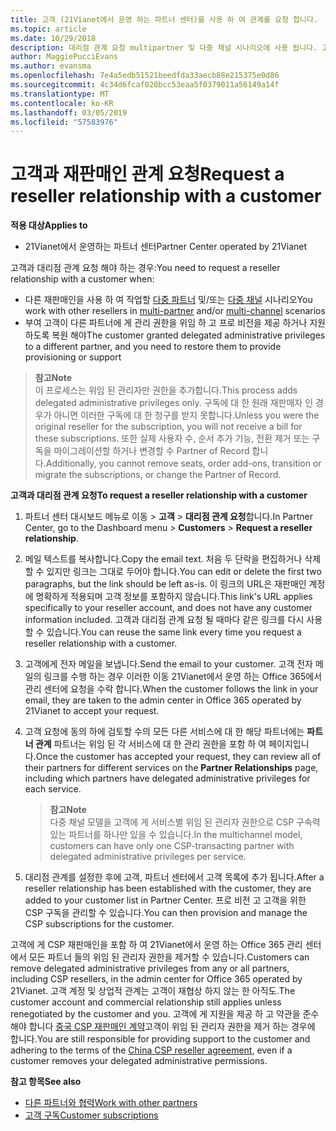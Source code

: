 ```yaml
---
title: 고객 (21Vianet에서 운영 하는 파트너 센터)를 사용 하 여 관계를 요청 합니다.
ms.topic: article
ms.date: 10/29/2018
description: 대리점 관계 요청 multipartner 및 다중 채널 시나리오에 사용 됩니다. 고객이 위임된 관리자 권한을 제거하여 프로비전 또는 지원을 제공하기 위해 복원해야 할 경우에도 유용합니다
author: MaggiePucciEvans
ms.author: evansma
ms.openlocfilehash: 7e4a5edb51521beedfda33aecb88e215375e0d86
ms.sourcegitcommit: 4c34d6fcaf020bcc53eaa5f0379011a56149a14f
ms.translationtype: MT
ms.contentlocale: ko-KR
ms.lasthandoff: 03/05/2019
ms.locfileid: "57583976"
---
```

# <a name="request-a-reseller-relationship-with-a-customer"></a><span data-ttu-id="9cbaa-104">고객과 재판매인 관계 요청</span><span class="sxs-lookup"><span data-stu-id="9cbaa-104">Request a reseller relationship with a customer</span></span>

<span data-ttu-id="9cbaa-105">**적용 대상**</span><span class="sxs-lookup"><span data-stu-id="9cbaa-105">**Applies to**</span></span>

-   <span data-ttu-id="9cbaa-106">21Vianet에서 운영하는 파트너 센터</span><span class="sxs-lookup"><span data-stu-id="9cbaa-106">Partner Center operated by 21Vianet</span></span>

<span data-ttu-id="9cbaa-107">고객과 대리점 관계 요청 해야 하는 경우:</span><span class="sxs-lookup"><span data-stu-id="9cbaa-107">You need to request a reseller relationship with a customer when:</span></span>

-   <span data-ttu-id="9cbaa-108">다른 재판매인을 사용 하 여 작업할 [다중 파트너](multipartner.md) 및/또는 [다중 채널](multichannel.md) 시나리오</span><span class="sxs-lookup"><span data-stu-id="9cbaa-108">You work with other resellers in [multi-partner](multipartner.md) and/or [multi-channel](multichannel.md) scenarios</span></span>
-   <span data-ttu-id="9cbaa-109">부여 고객이 다른 파트너에 게 관리 권한을 위임 하 고 프로 비전을 제공 하거나 지원 하도록 복원 해야</span><span class="sxs-lookup"><span data-stu-id="9cbaa-109">The customer granted delegated administrative privileges to a different partner, and you need to restore them to provide provisioning or support</span></span>

><span data-ttu-id="9cbaa-110">**참고**</span><span class="sxs-lookup"><span data-stu-id="9cbaa-110">**Note**</span></span><br> <span data-ttu-id="9cbaa-111">이 프로세스는 위임 된 관리자만 권한을 추가합니다.</span><span class="sxs-lookup"><span data-stu-id="9cbaa-111">This process adds delegated administrative privileges only.</span></span> <span data-ttu-id="9cbaa-112">구독에 대 한 원래 재판매자 인 경우가 아니면 이러한 구독에 대 한 청구를 받지 못합니다.</span><span class="sxs-lookup"><span data-stu-id="9cbaa-112">Unless you were the original reseller for the subscription, you will not receive a bill for these subscriptions.</span></span> <span data-ttu-id="9cbaa-113">또한 실제 사용자 수, 순서 추가 기능, 전환 제거 또는 구독을 마이그레이션할 하거나 변경할 수 Partner of Record 합니다.</span><span class="sxs-lookup"><span data-stu-id="9cbaa-113">Additionally, you cannot remove seats, order add-ons, transition or migrate the subscriptions, or change the Partner of Record.</span></span>

<a href="" id="requestarelationship"></a>
<span data-ttu-id="9cbaa-114">**고객과 대리점 관계 요청**</span><span class="sxs-lookup"><span data-stu-id="9cbaa-114">**To request a reseller relationship with a customer**</span></span>

1.  <span data-ttu-id="9cbaa-115">파트너 센터 대시보드 메뉴로 이동 &gt; **고객** &gt; **대리점 관계 요청**합니다.</span><span class="sxs-lookup"><span data-stu-id="9cbaa-115">In Partner Center, go to the Dashboard menu &gt; **Customers** &gt; **Request a reseller relationship**.</span></span>
2.  <span data-ttu-id="9cbaa-116">메일 텍스트를 복사합니다.</span><span class="sxs-lookup"><span data-stu-id="9cbaa-116">Copy the email text.</span></span> <span data-ttu-id="9cbaa-117">처음 두 단락을 편집하거나 삭제할 수 있지만 링크는 그대로 두어야 합니다.</span><span class="sxs-lookup"><span data-stu-id="9cbaa-117">You can edit or delete the first two paragraphs, but the link should be left as-is.</span></span> <span data-ttu-id="9cbaa-118">이 링크의 URL은 재판매인 계정에 명확하게 적용되며 고객 정보를 포함하지 않습니다.</span><span class="sxs-lookup"><span data-stu-id="9cbaa-118">This link's URL applies specifically to your reseller account, and does not have any customer information included.</span></span> <span data-ttu-id="9cbaa-119">고객과 대리점 관계 요청 될 때마다 같은 링크를 다시 사용할 수 있습니다.</span><span class="sxs-lookup"><span data-stu-id="9cbaa-119">You can reuse the same link every time you request a reseller relationship with a customer.</span></span>
3.  <span data-ttu-id="9cbaa-120">고객에게 전자 메일을 보냅니다.</span><span class="sxs-lookup"><span data-stu-id="9cbaa-120">Send the email to your customer.</span></span> <span data-ttu-id="9cbaa-121">고객 전자 메일의 링크를 수행 하는 경우 이러한 이동 21Vianet에서 운영 하는 Office 365에서 관리 센터에 요청을 수락 합니다.</span><span class="sxs-lookup"><span data-stu-id="9cbaa-121">When the customer follows the link in your email, they are taken to the admin center in Office 365 operated by 21Vianet to accept your request.</span></span>
4.  <span data-ttu-id="9cbaa-122">고객 요청에 동의 하에 검토할 수의 모든 다른 서비스에 대 한 해당 파트너에는 **파트너 관계** 파트너는 위임 된 각 서비스에 대 한 관리 권한을 포함 하 여 페이지입니다.</span><span class="sxs-lookup"><span data-stu-id="9cbaa-122">Once the customer has accepted your request, they can review all of their partners for different services on the **Partner Relationships** page, including which partners have delegated administrative privileges for each service.</span></span>

    ><span data-ttu-id="9cbaa-123">**참고**</span><span class="sxs-lookup"><span data-stu-id="9cbaa-123">**Note**</span></span><br> <span data-ttu-id="9cbaa-124">다중 채널 모델을 고객에 게 서비스별 위임 된 관리자 권한으로 CSP 구속력 있는 파트너를 하나만 있을 수 있습니다.</span><span class="sxs-lookup"><span data-stu-id="9cbaa-124">In the multichannel model, customers can have only one CSP-transacting partner with delegated administrative privileges per service.</span></span> 
    
5.  <span data-ttu-id="9cbaa-125">대리점 관계를 설정한 후에 고객, 파트너 센터에서 고객 목록에 추가 됩니다.</span><span class="sxs-lookup"><span data-stu-id="9cbaa-125">After a reseller relationship has been established with the customer, they are added to your customer list in Partner Center.</span></span> <span data-ttu-id="9cbaa-126">프로 비전 고 고객을 위한 CSP 구독을 관리할 수 있습니다.</span><span class="sxs-lookup"><span data-stu-id="9cbaa-126">You can then provision and manage the CSP subscriptions for the customer.</span></span>

<span data-ttu-id="9cbaa-127">고객에 게 CSP 재판매인을 포함 하 여 21Vianet에서 운영 하는 Office 365 관리 센터에서 모든 파트너 들의 위임 된 관리자 권한을 제거할 수 있습니다.</span><span class="sxs-lookup"><span data-stu-id="9cbaa-127">Customers can remove delegated administrative privileges from any or all partners, including CSP resellers, in the admin center for Office 365 operated by 21Vianet.</span></span> <span data-ttu-id="9cbaa-128">고객 계정 및 상업적 관계는 고객이 재협상 하지 않는 한 아직도.</span><span class="sxs-lookup"><span data-stu-id="9cbaa-128">The customer account and commercial relationship still applies unless renegotiated by the customer and you.</span></span> <span data-ttu-id="9cbaa-129">고객에 게 지원을 제공 하 고 약관을 준수 해야 합니다 [중국 CSP 재판매인 계약](https://www.21vbluecloud.com/office365/ResellerAgr/)고객이 위임 된 관리자 권한을 제거 하는 경우에 합니다.</span><span class="sxs-lookup"><span data-stu-id="9cbaa-129">You are still responsible for providing support to the customer and adhering to the terms of the [China CSP reseller agreement](https://www.21vbluecloud.com/office365/ResellerAgr/), even if a customer removes your delegated administrative permissions.</span></span> 

<span data-ttu-id="9cbaa-130">**참고 항목**</span><span class="sxs-lookup"><span data-stu-id="9cbaa-130">**See also**</span></span>

-   [<span data-ttu-id="9cbaa-131">다른 파트너와 협력</span><span class="sxs-lookup"><span data-stu-id="9cbaa-131">Work with other partners</span></span>](work-with-other-partners.md)
-   [<span data-ttu-id="9cbaa-132">고객 구독</span><span class="sxs-lookup"><span data-stu-id="9cbaa-132">Customer subscriptions</span></span>](customer-subscriptions.md)

 

 




